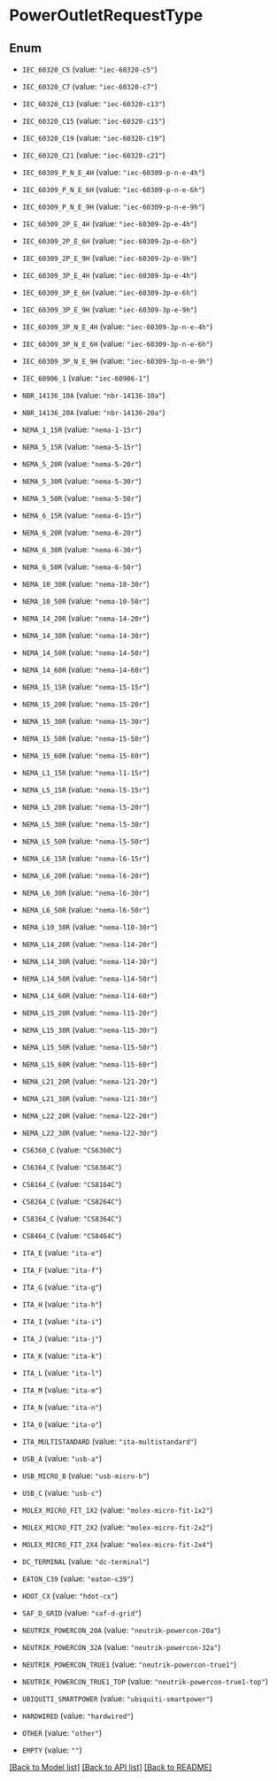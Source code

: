 # PowerOutletRequestType

## Enum


* `IEC_60320_C5` (value: `"iec-60320-c5"`)

* `IEC_60320_C7` (value: `"iec-60320-c7"`)

* `IEC_60320_C13` (value: `"iec-60320-c13"`)

* `IEC_60320_C15` (value: `"iec-60320-c15"`)

* `IEC_60320_C19` (value: `"iec-60320-c19"`)

* `IEC_60320_C21` (value: `"iec-60320-c21"`)

* `IEC_60309_P_N_E_4H` (value: `"iec-60309-p-n-e-4h"`)

* `IEC_60309_P_N_E_6H` (value: `"iec-60309-p-n-e-6h"`)

* `IEC_60309_P_N_E_9H` (value: `"iec-60309-p-n-e-9h"`)

* `IEC_60309_2P_E_4H` (value: `"iec-60309-2p-e-4h"`)

* `IEC_60309_2P_E_6H` (value: `"iec-60309-2p-e-6h"`)

* `IEC_60309_2P_E_9H` (value: `"iec-60309-2p-e-9h"`)

* `IEC_60309_3P_E_4H` (value: `"iec-60309-3p-e-4h"`)

* `IEC_60309_3P_E_6H` (value: `"iec-60309-3p-e-6h"`)

* `IEC_60309_3P_E_9H` (value: `"iec-60309-3p-e-9h"`)

* `IEC_60309_3P_N_E_4H` (value: `"iec-60309-3p-n-e-4h"`)

* `IEC_60309_3P_N_E_6H` (value: `"iec-60309-3p-n-e-6h"`)

* `IEC_60309_3P_N_E_9H` (value: `"iec-60309-3p-n-e-9h"`)

* `IEC_60906_1` (value: `"iec-60906-1"`)

* `NBR_14136_10A` (value: `"nbr-14136-10a"`)

* `NBR_14136_20A` (value: `"nbr-14136-20a"`)

* `NEMA_1_15R` (value: `"nema-1-15r"`)

* `NEMA_5_15R` (value: `"nema-5-15r"`)

* `NEMA_5_20R` (value: `"nema-5-20r"`)

* `NEMA_5_30R` (value: `"nema-5-30r"`)

* `NEMA_5_50R` (value: `"nema-5-50r"`)

* `NEMA_6_15R` (value: `"nema-6-15r"`)

* `NEMA_6_20R` (value: `"nema-6-20r"`)

* `NEMA_6_30R` (value: `"nema-6-30r"`)

* `NEMA_6_50R` (value: `"nema-6-50r"`)

* `NEMA_10_30R` (value: `"nema-10-30r"`)

* `NEMA_10_50R` (value: `"nema-10-50r"`)

* `NEMA_14_20R` (value: `"nema-14-20r"`)

* `NEMA_14_30R` (value: `"nema-14-30r"`)

* `NEMA_14_50R` (value: `"nema-14-50r"`)

* `NEMA_14_60R` (value: `"nema-14-60r"`)

* `NEMA_15_15R` (value: `"nema-15-15r"`)

* `NEMA_15_20R` (value: `"nema-15-20r"`)

* `NEMA_15_30R` (value: `"nema-15-30r"`)

* `NEMA_15_50R` (value: `"nema-15-50r"`)

* `NEMA_15_60R` (value: `"nema-15-60r"`)

* `NEMA_L1_15R` (value: `"nema-l1-15r"`)

* `NEMA_L5_15R` (value: `"nema-l5-15r"`)

* `NEMA_L5_20R` (value: `"nema-l5-20r"`)

* `NEMA_L5_30R` (value: `"nema-l5-30r"`)

* `NEMA_L5_50R` (value: `"nema-l5-50r"`)

* `NEMA_L6_15R` (value: `"nema-l6-15r"`)

* `NEMA_L6_20R` (value: `"nema-l6-20r"`)

* `NEMA_L6_30R` (value: `"nema-l6-30r"`)

* `NEMA_L6_50R` (value: `"nema-l6-50r"`)

* `NEMA_L10_30R` (value: `"nema-l10-30r"`)

* `NEMA_L14_20R` (value: `"nema-l14-20r"`)

* `NEMA_L14_30R` (value: `"nema-l14-30r"`)

* `NEMA_L14_50R` (value: `"nema-l14-50r"`)

* `NEMA_L14_60R` (value: `"nema-l14-60r"`)

* `NEMA_L15_20R` (value: `"nema-l15-20r"`)

* `NEMA_L15_30R` (value: `"nema-l15-30r"`)

* `NEMA_L15_50R` (value: `"nema-l15-50r"`)

* `NEMA_L15_60R` (value: `"nema-l15-60r"`)

* `NEMA_L21_20R` (value: `"nema-l21-20r"`)

* `NEMA_L21_30R` (value: `"nema-l21-30r"`)

* `NEMA_L22_20R` (value: `"nema-l22-20r"`)

* `NEMA_L22_30R` (value: `"nema-l22-30r"`)

* `CS6360_C` (value: `"CS6360C"`)

* `CS6364_C` (value: `"CS6364C"`)

* `CS8164_C` (value: `"CS8164C"`)

* `CS8264_C` (value: `"CS8264C"`)

* `CS8364_C` (value: `"CS8364C"`)

* `CS8464_C` (value: `"CS8464C"`)

* `ITA_E` (value: `"ita-e"`)

* `ITA_F` (value: `"ita-f"`)

* `ITA_G` (value: `"ita-g"`)

* `ITA_H` (value: `"ita-h"`)

* `ITA_I` (value: `"ita-i"`)

* `ITA_J` (value: `"ita-j"`)

* `ITA_K` (value: `"ita-k"`)

* `ITA_L` (value: `"ita-l"`)

* `ITA_M` (value: `"ita-m"`)

* `ITA_N` (value: `"ita-n"`)

* `ITA_O` (value: `"ita-o"`)

* `ITA_MULTISTANDARD` (value: `"ita-multistandard"`)

* `USB_A` (value: `"usb-a"`)

* `USB_MICRO_B` (value: `"usb-micro-b"`)

* `USB_C` (value: `"usb-c"`)

* `MOLEX_MICRO_FIT_1X2` (value: `"molex-micro-fit-1x2"`)

* `MOLEX_MICRO_FIT_2X2` (value: `"molex-micro-fit-2x2"`)

* `MOLEX_MICRO_FIT_2X4` (value: `"molex-micro-fit-2x4"`)

* `DC_TERMINAL` (value: `"dc-terminal"`)

* `EATON_C39` (value: `"eaton-c39"`)

* `HDOT_CX` (value: `"hdot-cx"`)

* `SAF_D_GRID` (value: `"saf-d-grid"`)

* `NEUTRIK_POWERCON_20A` (value: `"neutrik-powercon-20a"`)

* `NEUTRIK_POWERCON_32A` (value: `"neutrik-powercon-32a"`)

* `NEUTRIK_POWERCON_TRUE1` (value: `"neutrik-powercon-true1"`)

* `NEUTRIK_POWERCON_TRUE1_TOP` (value: `"neutrik-powercon-true1-top"`)

* `UBIQUITI_SMARTPOWER` (value: `"ubiquiti-smartpower"`)

* `HARDWIRED` (value: `"hardwired"`)

* `OTHER` (value: `"other"`)

* `EMPTY` (value: `""`)


[[Back to Model list]](../README.md#documentation-for-models) [[Back to API list]](../README.md#documentation-for-api-endpoints) [[Back to README]](../README.md)


